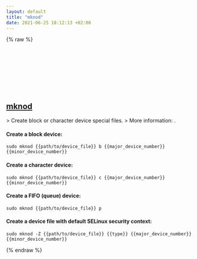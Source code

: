 ```yaml
---
layout: default
title: "mknod"
date: 2021-06-25 18:12:13 +02:00
---
```

{% raw %}
<h2 id="mknod">
  <a href="/en/linux/mknod.html">mknod</a> <a href="#mknod"><svg class="icon">
    <use href="/assets/images/unicode_sprite.svg#link" />
  </svg></a>
</h2>
> Create block or character device special files.
> More information: <https://www.gnu.org/software/coreutils/mknod>.

#### Create a block device:
```shell
sudo mknod {{path/to/device_file}} b {{major_device_number}} {{minor_device_number}}
```
#### Create a character device:
```shell
sudo mknod {{path/to/device_file}} c {{major_device_number}} {{minor_device_number}}
```
#### Create a FIFO (queue) device:
```shell
sudo mknod {{path/to/device_file}} p
```
#### Create a device file with default SELinux security context:
```shell
sudo mknod -Z {{path/to/device_file}} {{type}} {{major_device_number}} {{minor_device_number}}
```
{% endraw %}